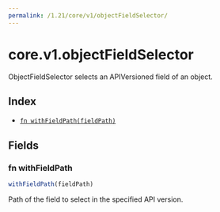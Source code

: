 ```yaml
---
permalink: /1.21/core/v1/objectFieldSelector/
---
```


# core.v1.objectFieldSelector

ObjectFieldSelector selects an APIVersioned field of an object.

## Index

* [`fn withFieldPath(fieldPath)`](#fn-withfieldpath)

## Fields

### fn withFieldPath

```ts
withFieldPath(fieldPath)
```

Path of the field to select in the specified API version.
